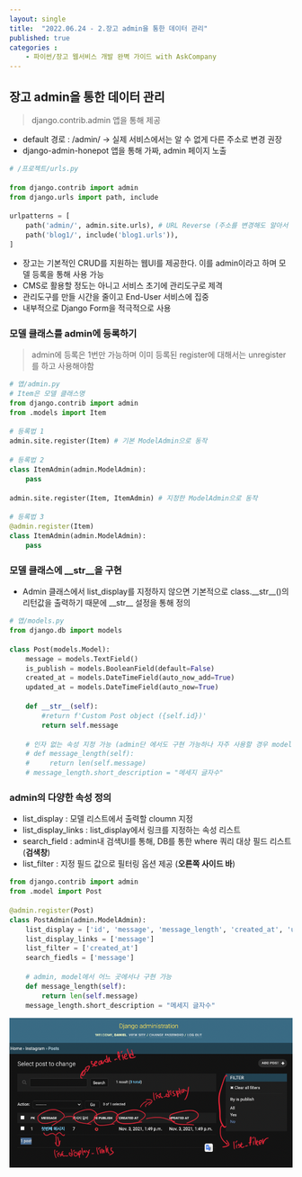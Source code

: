 ```yaml
---
layout: single
title:  "2022.06.24 - 2.장고 admin을 통한 데이터 관리"
published: true
categories : 
    - 파이썬/장고 웹서비스 개발 완벽 가이드 with AskCompany
---
```


## 장고 admin을 통한 데이터 관리
> django.contrib.admin 앱을 통해 제공

- default 경로 : /admin/ -> 실제 서비스에서는 알 수 없게 다른 주소로 변경 권장
- django-admin-honepot 앱을 통해 가짜, admin 페이지 노출

``` python
# /프로젝트/urls.py

from django.contrib import admin
from django.urls import path, include

urlpatterns = [
    path('admin/', admin.site.urls), # URL Reverse (주소를 변경해도 알아서 찾아가는 기능)
    path('blog1/', include('blog1.urls')),
]
```

- 장고는 기본적인 CRUD를 지원하는 웹UI를 제공한다. 이를 admin이라고 하며 모델 등록을 통해 사용 가능
- CMS로 활용할 정도는 아니고 서비스 초기에 관리도구로 제격
- 관리도구를 만들 시간을 줄이고 End-User 서비스에 집중
- 내부적으로 Django Form을 적극적으로 사용

### 모델 클래스를 admin에 등록하기
> admin에 등록은 1번만 가능하며 이미 등록된 register에 대해서는 unregister를 하고 사용해야함

``` python
# 앱/admin.py
# Item은 모델 클래스명
from django.contrib import admin
from .models import Item

# 등록법 1
admin.site.register(Item) # 기본 ModelAdmin으로 동작

# 등록법 2
class ItemAdmin(admin.ModelAdmin):
    pass

admin.site.register(Item, ItemAdmin) # 지정한 ModelAdmin으로 동작

# 등록법 3 
@admin.register(Item)
class ItemAdmin(admin.ModelAdmin):
    pass
```

### 모델 클래스에 __str__을 구현
- Admin 클래스에서 list_display를 지정하지 않으면 기본적으로 class.&#95;&#95;str&#95;&#95;()의 리턴값을 출력하기 때문에 &#95;&#95;str&#95;&#95; 설정을 통해 정의

``` python
# 앱/models.py
from django.db import models

class Post(models.Model):
    message = models.TextField()
    is_publish = models.BooleanField(default=False)
    created_at = models.DateTimeField(auto_now_add=True)
    updated_at = models.DateTimeField(auto_now=True)

    def __str__(self):
        #return f'Custom Post object ({self.id})'
        return self.message
    
    # 인자 없는 속성 지정 가능 (admin단 에서도 구현 가능하나 자주 사용할 경우 model단에서 활용)
    # def message_length(self):
    #     return len(self.message)
    # message_length.short_description = "메세지 글자수"
```

### admin의 다양한 속성 정의

- list_display : 모델 리스트에서 출력할 cloumn 지정
- list_display_links : list_display에서 링크를 지정하는 속성 리스트
- search_field : admin내 검색UI를 통해, DB를 통한 where 쿼리 대상 필드 리스트 (**검색창**)
- list_filter : 지정 필드 값으로 필터링 옵션 제공 (**오른쪽 사이드 바**)

``` python
from django.contrib import admin
from .model import Post

@admin.register(Post)
class PostAdmin(admin.ModelAdmin):
    list_display = ['id', 'message', 'message_length', 'created_at', 'updated_at']
    list_display_links = ['message']
    list_filter = ['created_at']
    search_fiedls = ['message']
    
    # admin, model에서 어느 곳에서나 구현 가능
    def message_length(self):
        return len(self.message)
    message_length.short_description = "메세지 글자수"
```

![django 모델 속성](../../img/django2_01.png)